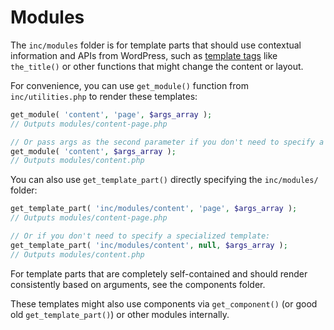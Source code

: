 # Modules

The `inc/modules` folder is for template parts that should use contextual information and APIs from WordPress, such as [template tags](https://developer.wordpress.org/themes/basics/template-tags/) like `the_title()` or other functions that might change the content or layout.

For convenience, you can use `get_module()` function from `inc/utilities.php` to render these templates:

```php
get_module( 'content', 'page', $args_array );
// Outputs modules/content-page.php

// Or pass args as the second parameter if you don't need to specify a specialized template:
get_module( 'content', $args_array );
// Outputs modules/content.php
```

You can also use `get_template_part()` directly specifying the `inc/modules/` folder:

```php
get_template_part( 'inc/modules/content', 'page', $args_array );
// Outputs modules/content-page.php

// Or if you don't need to specify a specialized template:
get_template_part( 'inc/modules/content', null, $args_array );
// Outputs modules/content.php
```

For template parts that are completely self-contained and should render consistently based on arguments, see the components folder.

These templates might also use components via `get_component()` (or good old `get_template_part()`) or other modules internally.
